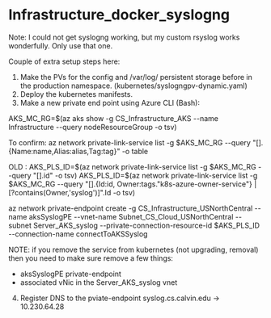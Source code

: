 # Infrastructure_docker_syslogng

Note: I could not get syslogng working, but my custom rsyslog works wonderfully.  Only use that one.

Couple of extra setup steps here:
1. Make the PVs for the config and /var/log/ persistent storage before in the production namespace.
  (kubernetes/syslogngpv-dynamic.yaml)
2. Deploy the kubernetes manifests.
3. Make a new private end point using Azure CLI (Bash):

AKS_MC_RG=$(az aks show -g CS_Infrastructure_AKS --name Infrastructure --query nodeResourceGroup -o tsv)

To confirm: az network private-link-service list -g $AKS_MC_RG --query "[].{Name:name,Alias:alias,Tag:tag}" -o table

OLD : AKS_PLS_ID=$(az network private-link-service list -g $AKS_MC_RG --query "[].id" -o tsv)
AKS_PLS_ID=$(az network private-link-service list -g $AKS_MC_RG --query "[].{Id:id, Owner:tags.\"k8s-azure-owner-service\"} | [?contains(Owner,'syslog')]".Id -o tsv)

az network private-endpoint create -g CS_Infrastructure_USNorthCentral --name aksSyslogPE --vnet-name Subnet_CS_Cloud_USNorthCentral --subnet Server_AKS_syslog --private-connection-resource-id $AKS_PLS_ID --connection-name connectToAKSSyslog


NOTE: if you remove the service from kubernetes (not upgrading, removal) then you need to make sure remove a few things:
- aksSyslogPE private-endpoint
- associated vNic in the Server_AKS_syslog vnet

4. Register DNS to the pviate-endpoint
  syslog.cs.calvin.edu -> 10.230.64.28
